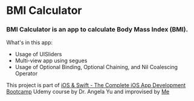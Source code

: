
# BMI Calculator

### BMI Calculator is an app to calculate Body Mass Index (BMI).

What's in this app:
- Usage of UISliders
- Multi-view app using segues
- Usage of Optional Binding, Optional Chaining, and Nil Coalescing Operator

This project is part of [iOS & Swift - The Complete iOS App Development Bootcamp](https://www.udemy.com/course/ios-13-app-development-bootcamp/) Udemy course by Dr. Angela Yu and improvised by [Me](https://github.com/muhziddan)
